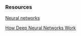 ### Resources

[Neural networks](https://www.youtube.com/watch?v=aircAruvnKk&list=PLZHQObOWTQDNU6R1_67000Dx_ZCJB-3pi)

[How Deep Neural Networks Work](https://www.youtube.com/watch?v=ILsA4nyG7I0)

